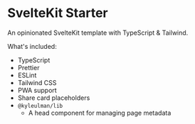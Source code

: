 # SvelteKit Starter

An opinionated SvelteKit template with TypeScript & Tailwind.

What's included:

- TypeScript
- Prettier
- ESLint
- Tailwind CSS
- PWA support
- Share card placeholders
- `@kyleulman/lib`
  - A head component for managing page metadata
